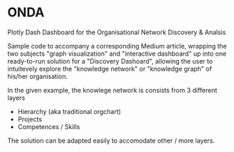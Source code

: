 # ONDA
Plotly Dash Dashboard for the Organisational Network Discovery &amp; Analsis

Sample code to accompany a corresponding Medium article, wrapping the two subjects "graph visualization" and
"interactive dashboard" up into one ready-to-run solution for a "Discovery Dashoard", allowing the user to
intuitevely explore the "knowledge network" or "knowledge graph" of his/her organisation.

In the given example, the knowlege network is consists from 3 different layers
- Hierarchy (aka traditional orgchart)
- Projects
- Competences / Skills

The solution can be adapted easily to accomodate other / more layers.
